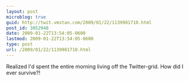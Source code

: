 ```yaml
---
layout: post
microblog: true
guid: http://twit.vmstan.com/2009/01/22/1139981710.html
post_id: 3052948
date: 2009-01-22T13:54:05-0600
lastmod: 2009-01-22T13:54:05-0600
type: post
url: /2009/01/22/1139981710.html
---
```

Realized I'd spent the entire morning living off the Twitter-grid. How did I ever survive?!
